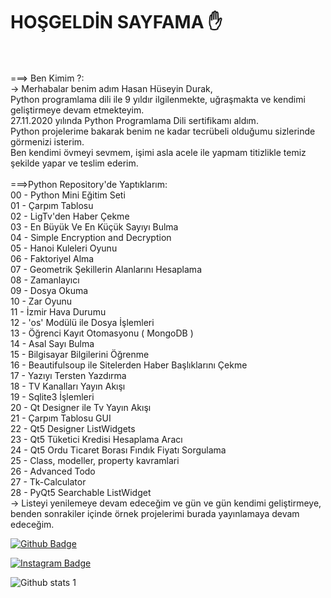 # HOŞGELDİN SAYFAMA ✋
<br>
<br>
===> Ben Kimim ?:
<br>
-> Merhabalar benim adım Hasan Hüseyin Durak, <br>Python programlama dili ile 9 yıldır ilgilenmekte, uğraşmakta ve kendimi geliştirmeye devam etmekteyim. <br>27.11.2020 yılında Python Programlama Dili sertifikamı aldım. <br>Python projelerime bakarak benim ne kadar tecrübeli olduğumu sizlerinde görmenizi isterim. <br>Ben kendimi övmeyi sevmem, işimi asla acele ile yapmam titizlikle temiz şekilde yapar ve teslim ederim.
<br>

<br>
===>Python Repository'de Yaptıklarım:
<br>
00 - Python Mini Eğitim Seti<br>
01 - Çarpım Tablosu<br>
02 - LigTv'den Haber Çekme<br>
03 - En Büyük Ve En Küçük Sayıyı Bulma<br>
04 - Simple Encryption and Decryption<br>
05 - Hanoi Kuleleri Oyunu<br>
06 - Faktoriyel Alma<br>
07 - Geometrik Şekillerin Alanlarını Hesaplama<br>
08 - Zamanlayıcı<br>
09 - Dosya Okuma<br>
10 - Zar Oyunu<br>
11 - İzmir Hava Durumu<br>
12 - 'os' Modülü ile Dosya İşlemleri<br>
13 - Öğrenci Kayıt Otomasyonu ( MongoDB )<br>
14 - Asal Sayı Bulma<br>
15 - Bilgisayar Bilgilerini Öğrenme<br>
16 - Beautifulsoup ile Sitelerden Haber Başlıklarını Çekme<br>
17 - Yazıyı Tersten Yazdırma<br>
18 - TV Kanalları Yayın Akışı<br>
19 - Sqlite3 İşlemleri<br>
20 - Qt Designer ile Tv Yayın Akışı<br>
21 - Çarpım Tablosu GUI<br>
22 - Qt5 Designer ListWidgets<br>
23 - Qt5 Tüketici Kredisi Hesaplama Aracı<br>
24 - Qt5 Ordu Ticaret Borası Fındık Fiyatı Sorgulama<br>
25 - Class, modeller, property kavramlari<br>
26 - Advanced Todo<br>
27 - Tk-Calculator<br>
28 - PyQt5 Searchable ListWidget
<br>
-> Listeyi yenilemeye devam edeceğim ve gün ve gün kendimi geliştirmeye, benden sonrakiler içinde örnek projelerimi burada yayınlamaya devam edeceğim.

[![Github Badge](https://img.shields.io/badge/-Github-000?style=quare&labelColor=000&logo=Github&logoColor=white&link=https://github.com/hasanhuseyindurak43/Python)](https://github.com/hasanhuseyindurak43/Python)

[![Instagram Badge](https://img.shields.io/badge/-Instagram-C13584?style=flat-quare&labelColor=C13584&logo=instagram&logoColor=white&link=https://www.instagram.com/_barronsoftwares/)](https://www.instagram.com/_barronsoftwares/)


![Github stats 1](https://github-readme-stats.vercel.app/api?username=hasanhuseyindurak43&show_icons=true&theme=gradient) 
